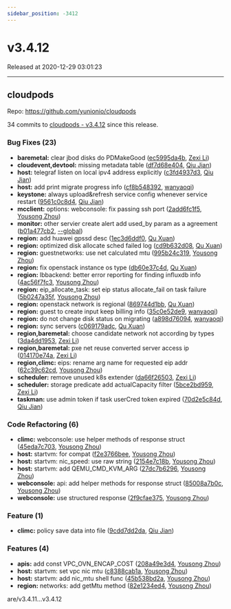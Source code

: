 ```yaml
---
sidebar_position: -3412
---
```


# v3.4.12

Released at 2020-12-29 03:01:23

-----

## cloudpods

Repo: https://github.com/yunionio/cloudpods

34 commits to [cloudpods - v3.4.12](https://github.com/yunionio/cloudpods/compare/v3.4.11...v3.4.12) since this release.

### Bug Fixes (23)
- **baremetal:** clear jbod disks do PDMakeGood ([ec5995da4b](https://github.com/yunionio/cloudpods/commit/ec5995da4bba9816ef65223742e5820dce6ffcea), [Zexi Li](mailto:zexi.li@qq.com))
- **cloudevent,devtool:** missing metadata table ([df7d68e404](https://github.com/yunionio/cloudpods/commit/df7d68e4040d39584ebc59e20c409687d0f4f9ea), [Qiu Jian](mailto:qiujian@yunionyun.com))
- **host:** telegraf listen on local ipv4 address explicitly ([c3fd4937d3](https://github.com/yunionio/cloudpods/commit/c3fd4937d3db936ec0d828a6248ac58f395c8b54), [Qiu Jian](mailto:qiujian@yunionyun.com))
- **host:** add print migrate progress info ([cf8b548392](https://github.com/yunionio/cloudpods/commit/cf8b548392216b441462d9f1c3e44b3df991f7f4), [wanyaoqi](mailto:wanyaoqi@yunionyun.com))
- **keystone:** always upload&refresh service config whenever service restart ([9561c0c8d4](https://github.com/yunionio/cloudpods/commit/9561c0c8d4bdfff1cb92948aa7807d0dc3c9c7e5), [Qiu Jian](mailto:qiujian@yunionyun.com))
- **mcclient:** options: webconsole: fix passing ssh port ([2add6fc1f5](https://github.com/yunionio/cloudpods/commit/2add6fc1f507e05bc867d34ca2622e070506454c), [Yousong Zhou](mailto:zhouyousong@yunionyun.com))
- **monitor:** other servier create alert add used_by param as a agreement ([b01a477cb2](https://github.com/yunionio/cloudpods/commit/b01a477cb26eaa9183c9284042b80726d9606d4f), [--global](mailto:1422928955@qq.com))
- **region:** add huawei gpssd desc ([1ec3d6ddf0](https://github.com/yunionio/cloudpods/commit/1ec3d6ddf0450b5b1e845a13a2b59a534d6b7202), [Qu Xuan](mailto:quxuan@yunionyun.com))
- **region:** optimized disk allocate sched failed log ([cd9b632d08](https://github.com/yunionio/cloudpods/commit/cd9b632d08db47a170d3c214846db1a66f6bad67), [Qu Xuan](mailto:quxuan@yunionyun.com))
- **region:** guestnetworks: use net calculated mtu ([995b24c319](https://github.com/yunionio/cloudpods/commit/995b24c319c51f3e1a6a219e425438e251346958), [Yousong Zhou](mailto:zhouyousong@yunionyun.com))
- **region:** fix openstack instance os type ([db60e37c4d](https://github.com/yunionio/cloudpods/commit/db60e37c4dd5f3c8143b9b6e5af06f467c9cc4d5), [Qu Xuan](mailto:quxuan@yunionyun.com))
- **region:** lbbackend: better error reporting for finding influxdb info ([4ac56f7fc3](https://github.com/yunionio/cloudpods/commit/4ac56f7fc3f4d187bf069ed5e47975fd0928af70), [Yousong Zhou](mailto:zhouyousong@yunionyun.com))
- **region:** eip_allocate_task: set eip status allocate_fail on task failure ([5b0247a35f](https://github.com/yunionio/cloudpods/commit/5b0247a35f75d76e2d4f04dc9c9b8ca17bce4967), [Yousong Zhou](mailto:zhouyousong@yunionyun.com))
- **region:** openstack network is regional ([869744d1bb](https://github.com/yunionio/cloudpods/commit/869744d1bbf16dce54c3c6869648017f978f9324), [Qu Xuan](mailto:quxuan@yunionyun.com))
- **region:** guest to create input keep billing info ([35c0e52de9](https://github.com/yunionio/cloudpods/commit/35c0e52de94af47183e27671f3f0c418d41160d6), [wanyaoqi](mailto:wanyaoqi@yunionyun.com))
- **region:** do not change disk status on migrating ([a898d76094](https://github.com/yunionio/cloudpods/commit/a898d76094d9ad3dcf50cbb9c152db0a1fedf71f), [wanyaoqi](mailto:wanyaoqi@yunionyun.com))
- **region:** sync servers ([c069179adc](https://github.com/yunionio/cloudpods/commit/c069179adc75d7aded7d55355189ae45a9f47f1b), [Qu Xuan](mailto:quxuan@yunionyun.com))
- **region,baremetal:** choose candidate network not according by types ([3da4dd1953](https://github.com/yunionio/cloudpods/commit/3da4dd195322922d0e2eb73d57ac1bd0d257f1da), [Zexi Li](mailto:zexi.li@qq.com))
- **region,baremetal:** pxe net reuse converted server access ip ([014170e74a](https://github.com/yunionio/cloudpods/commit/014170e74a21cd82db71099844bb4684e342859c), [Zexi Li](mailto:zexi.li@qq.com))
- **region,climc:** eips: rename arg name for requested eip addr ([62c39c62cd](https://github.com/yunionio/cloudpods/commit/62c39c62cdd62ee78542739f8ea2d77538710031), [Yousong Zhou](mailto:zhouyousong@yunionyun.com))
- **scheduler:** remove unused k8s extender ([da66f26503](https://github.com/yunionio/cloudpods/commit/da66f265039979399da8eeb1796b4109acaf1d23), [Zexi Li](mailto:zexi.li@qq.com))
- **scheduler:** storage predicate add actualCapacity filter ([5bce2bd959](https://github.com/yunionio/cloudpods/commit/5bce2bd959bfe4d802edeba4501b1591d47f8ec4), [Zexi Li](mailto:zexi.li@qq.com))
- **taskman:** use admin token if task userCred token expired ([70d2e5c84d](https://github.com/yunionio/cloudpods/commit/70d2e5c84defcbec914180e9ca509c2fa82f14a1), [Qiu Jian](mailto:qiujian@yunionyun.com))

### Code Refactoring (6)
- **climc:** webconsole: use helper methods of response struct ([45eda7c703](https://github.com/yunionio/cloudpods/commit/45eda7c7034edbd603d5db072155200ed7c11f23), [Yousong Zhou](mailto:zhouyousong@yunionyun.com))
- **host:** startvm: for compat ([f2e3766bee](https://github.com/yunionio/cloudpods/commit/f2e3766bee08732311bbdc2493f195b69d142dbf), [Yousong Zhou](mailto:zhouyousong@yunionyun.com))
- **host:** startvm: nic_speed: use raw string ([2154e7c18b](https://github.com/yunionio/cloudpods/commit/2154e7c18bc27b9b0625113dca4b54d4f91b0478), [Yousong Zhou](mailto:zhouyousong@yunionyun.com))
- **host:** startvm: add QEMU_CMD_KVM_ARG ([27dc7b6296](https://github.com/yunionio/cloudpods/commit/27dc7b6296233bf175c77695efbe6ffb9ce6cf30), [Yousong Zhou](mailto:zhouyousong@yunionyun.com))
- **webconsole:** api: add helper methods for response struct ([85008a7b0c](https://github.com/yunionio/cloudpods/commit/85008a7b0c8cb7ac6df197fa00d536289565b408), [Yousong Zhou](mailto:zhouyousong@yunionyun.com))
- **webconsole:** use structured response ([2f9cfae375](https://github.com/yunionio/cloudpods/commit/2f9cfae375102a01219ff14263ba6fac5401a9e6), [Yousong Zhou](mailto:zhouyousong@yunionyun.com))

### Feature (1)
- **climc:** policy save data into file ([9cdd7dd2da](https://github.com/yunionio/cloudpods/commit/9cdd7dd2daf7b2bf6311a429030614bb35233f91), [Qiu Jian](mailto:qiujian@yunionyun.com))

### Features (4)
- **apis:** add const VPC_OVN_ENCAP_COST ([208a49e3d4](https://github.com/yunionio/cloudpods/commit/208a49e3d4e9676b9cc9f59e72bdceb1683b4263), [Yousong Zhou](mailto:zhouyousong@yunionyun.com))
- **host:** startvm: set vpc nic mtu ([c8388cab1a](https://github.com/yunionio/cloudpods/commit/c8388cab1aaf78e893c6fef793b1d6d7dda5e686), [Yousong Zhou](mailto:zhouyousong@yunionyun.com))
- **host:** startvm: add nic_mtu shell func ([45b538bd2a](https://github.com/yunionio/cloudpods/commit/45b538bd2a0311cf36c04cf032f265571a365d5b), [Yousong Zhou](mailto:zhouyousong@yunionyun.com))
- **region:** networks: add getMtu method ([82e1234ed4](https://github.com/yunionio/cloudpods/commit/82e1234ed43302cfbe4f8d24eacb25ceb49e1ff8), [Yousong Zhou](mailto:zhouyousong@yunionyun.com))

are/v3.4.11...v3.4.12
